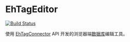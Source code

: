 # EhTagEditor

[![Build Status](https://travis-ci.com/EhTagTranslation/Editor.svg?branch=master)](https://travis-ci.com/EhTagTranslation/Editor)  

使用 [EhTagConnector](https://github.com/ehtagtranslation/EhTagConnector) API 开发的浏览器端[数据库](https://github.com/EhTagTranslation/Database)编辑工具。